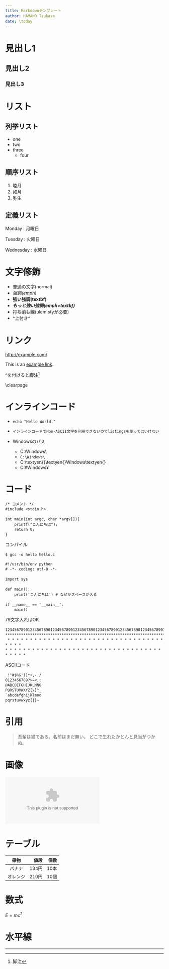 ```yaml
---
title: Markdownテンプレート
author: HAMANO Tsukasa
date: \today
---
```


# 見出し1
## 見出し2
### 見出し3

# リスト
## 列挙リスト
 * one
 * two
 * three
    - four

## 順序リスト
 1. 睦月
 2. 如月
 3. 弥生

## 定義リスト

Monday
:   月曜日

Tuesday
:   火曜日

Wednesday
:   水曜日

# 文字修飾
 - 普通の文字(normal)
 - *強調(emph)*
 - **強い強調(textbf)**
 - ***もっと強い強調(emph+textbf)***
 - ~~打ち消し線~~(ulem.styが必要)
 - ^上付き^

# リンク

<http://example.com/>

This is an [example link](http://example.com/).

^を付けると脚注[^1]

[^1]: 脚注

\clearpage

# インラインコード

 * `echo "Hello World."`

 * `インラインコードでNon-ASCII文字を利用できないのでlistingsを使ってはいけない`

 * Windowsのパス
    - C:\\Windows\\
    - `C:\Windows\`
    - C:\textyen{}\textyen{}Windows\textyen{}
    - C:¥Windows¥

# コード

~~~ {.c}
/* コメント */
#include <stdio.h>

int main(int argc, char *argv[]){
    printf("こんにちは");
    return 0;
}
~~~

コンパイル:

~~~ {.bash}
$ gcc -o hello hello.c
~~~

~~~ {.python}
#!/usr/bin/env python
# -*- coding: utf-8 -*-

import sys

def main():
    print('こんにちは') # なぜかスペースが入る

if __name__ == '__main__':
    main()
~~~

79文字入ればOK

~~~
1234567890123456789012345678901234567890123456789012345678901234567890123456789
*******************************************************************************
 * * * * * * * * * * * * * * * * * * * * * * * * * * * * * * * * * * * * * * * 
* * * * * * * * * * * * * * * * * * * * * * * * * * * * * * * * * * * * * * * *
~~~

ASCIIコード

~~~
 !"#$%&'()*+,-./
0123456789?>=<;:
@ABCDEFGHIJKLMNO
PQRSTUVWXYZ[\]^_
`abcdefghijklmno
pqrstuvwxyz{|}~
~~~

# 引用

> 吾輩は猫である。名前はまだ無い。
> どこで生れたかとんと見当がつかぬ。

# 画像
![代替テキスト](latex.eps)

# テーブル

| 果物    | 値段 | 個数 |
|:-------:|-----:|-----:|
|バナナ|134円|10本|
|オレンジ|210円|10個|

# 数式
$E=mc^2$

# 水平線

- - -
